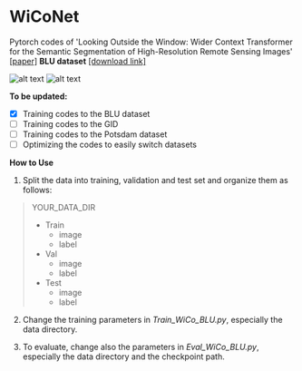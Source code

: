 # WiCoNet
Pytorch codes of 'Looking Outside the Window: Wider Context Transformer for the Semantic Segmentation of High-Resolution Remote Sensing Images' [[paper]](http://arxiv.org/abs/2106.15754)
**BLU dataset** [[download link]](https://rslab.disi.unitn.it/dataset/BLU/)

![alt text](https://github.com/ggsDing/WiCoNet/blob/main/flow_chart.png)
![alt text](https://github.com/ggsDing/WiCoNet/blob/main/data_BLU.png)

**To be updated:**
- [x] Training codes to the BLU dataset
- [ ] Training codes to the GID
- [ ] Training codes to the Potsdam dataset
- [ ] Optimizing the codes to easily switch datasets

**How to Use**
1. Split the data into training, validation and test set and organize them as follows:

>YOUR_DATA_DIR
>  - Train
>    - image
>    - label
>  - Val
>    - image
>    - label
>  - Test
>    - image
>    - label

2. Change the training parameters in *Train_WiCo_BLU.py*, especially the data directory.

3. To evaluate, change also the parameters in *Eval_WiCo_BLU.py*, especially the data directory and the checkpoint path.
